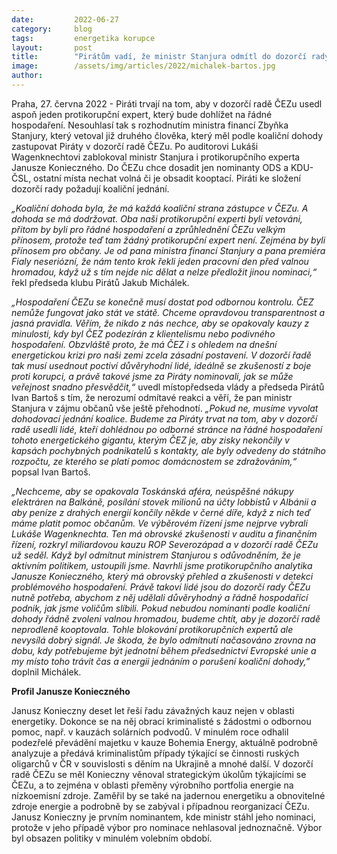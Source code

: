 ```yaml
---
date:         2022-06-27
category:     blog
tags:         energetika korupce
layout:       post
title:        "Pirátům vadí, že ministr Stanjura odmítl do dozorčí rady ČEZ protikorupční experty "
image:        /assets/img/articles/2022/michalek-bartos.jpg
author:       
---
```



Praha, 27. června 2022 - Piráti trvají na tom, aby v dozorčí radě ČEZu usedl aspoň jeden protikorupční expert, který bude dohlížet na řádné hospodaření. Nesouhlasí tak s rozhodnutím ministra financí Zbyňka Stanjury, který vetoval již druhého člověka, který měl podle koaliční dohody zastupovat Piráty v dozorčí radě ČEZu. Po auditorovi Lukáši Wagenknechtovi zablokoval ministr Stanjura i protikorupčního experta Janusze Konieczného. Do ČEZu chce dosadit jen nominanty ODS a KDU-ČSL, ostatní místa nechat volná či je obsadit kooptací. Piráti ke složení dozorčí rady požadují koaliční jednání. 

*„Koaliční dohoda byla, že má každá koaliční strana zástupce v ČEZu. A dohoda se má dodržovat. Oba naši protikorupční experti byli vetováni, přitom by byli pro řádné hospodaření a zprůhlednění ČEZu velkým přínosem, protože teď tam žádný protikorupční expert není. Zejména by byli přínosem pro občany. Je od pana ministra financí Stanjury a pana premiéra Fialy neseriózní, že nám tento krok řekli jeden pracovní den před valnou hromadou, když už s tím nejde nic dělat a nelze předložit jinou nominaci,“* řekl předseda klubu Pirátů Jakub Michálek.

*„Hospodaření ČEZu se konečně musí dostat pod odbornou kontrolu. ČEZ nemůže fungovat jako stát ve státě. Chceme opravdovou transparentnost a jasná pravidla. Věřím, že nikdo z nás nechce, aby se opakovaly kauzy z minulosti, kdy byl ČEZ podezírán z klientelismu nebo podivného hospodaření. Obzvláště proto, že má ČEZ i s ohledem na dnešní energetickou krizi pro naši zemi zcela zásadní postavení. V dozorčí řadě tak musí usednout poctiví důvěryhodní lidé, ideálně se zkušeností z boje proti korupci, a právě takové jsme za Piráty nominovali, jak se může veřejnost snadno přesvědčit,“* uvedl místopředseda vlády a předseda Pirátů Ivan Bartoš s tím, že nerozumí odmítavé reakci a věří, že pan ministr Stanjura v zájmu občanů vše ještě přehodnotí. *„Pokud ne, musíme vyvolat dohodovací jednání koalice. Budeme za Piráty trvat na tom, aby v dozorčí radě usedli lidé, kteří dohlédnou po odborné stránce na řádné hospodaření tohoto energetického gigantu, kterým ČEZ je, aby zisky nekončily v kapsách pochybných podnikatelů s kontakty, ale byly odvedeny do státního rozpočtu, ze kterého se platí pomoc domácnostem se zdražováním,“* popsal Ivan Bartoš.

*„Nechceme, aby se opakovala Toskánská aféra, neúspěšné nákupy elektráren na Balkáně, posílání stovek milionů na účty lobbistů v Albánii a aby peníze z drahých energií končily někde v černé díře, když z nich teď máme platit pomoc občanům. Ve výběrovém řízení jsme nejprve vybrali Lukáše Wagenknechta. Ten má obrovské zkušenosti v auditu a finančním řízení, rozkryl miliardovou kauzu ROP Severozápad a v dozorčí radě ČEZu už seděl. Když byl odmítnut ministrem Stanjurou s odůvodněním, že je aktivním politikem, ustoupili jsme. Navrhli jsme protikorupčního analytika Janusze Konieczného, který má obrovský přehled a zkušenosti v detekci problémového hospodaření. Právě takoví lidé jsou do dozorčí rady ČEZu nutně potřeba, abychom z něj udělali důvěryhodný a řádně hospodařící podnik, jak jsme voličům slíbili. Pokud nebudou nominanti podle koaliční dohody řádně zvoleni valnou hromadou, budeme chtít, aby je dozorčí radě neprodleně kooptovala. Tohle blokování protikorupčních expertů ale nevysílá dobrý signál. Je škoda, že bylo odmítnutí načasováno zrovna na dobu, kdy potřebujeme být jednotní během předsednictví Evropské unie a my místo toho trávit čas a energii jednáním o porušení koaliční dohody,”* doplnil Michálek.

**Profil Janusze Konieczného**

Janusz Konieczny deset let řeší řadu závažných kauz nejen v oblasti energetiky. Dokonce se na něj obrací kriminalisté s žádostmi o odbornou pomoc, např. v kauzách solárních podvodů. V minulém roce odhalil podezřelé převádění majetku v kauze Bohemia Energy, aktuálně podrobně analyzuje a předává kriminalistům případy týkající se činnosti ruských oligarchů v ČR v souvislosti s děním na Ukrajině a mnohé další. V dozorčí radě ČEZu se měl Konieczny věnoval strategickým úkolům týkajícími se ČEZu, a to zejména v oblasti přeměny výrobního portfolia energie na nízkoemisní zdroje. Zaměřil by se také na jadernou energetiku a obnovitelné zdroje energie a podrobně by se zabýval i případnou reorganizací ČEZu. Janusz Konieczny je prvním nominantem, kde ministr stáhl jeho nominaci, protože v jeho případě výbor pro nominace nehlasoval jednoznačně. Výbor byl obsazen politiky v minulém volebním období. 
